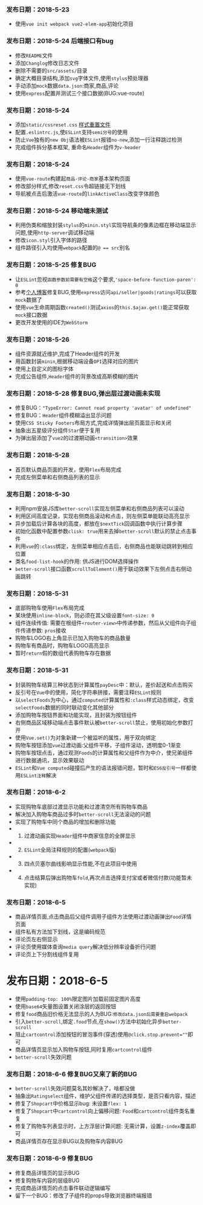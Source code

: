 ### 发布日期：2018-5-23
- 使用`vue init webpack vue2-elem-app`初始化项目

### 发布日期：2018-5-24 后端接口有bug
- 修改`README`文件
- 添加`Changlog`修改日志文件
- 删除不需要的`src/assets/`目录
- 确定大概目录结构,添加`svg`字体文件,使用`stylus`预处理器
- 手动添加`mock`数据`data.json`:商家,商品,评论
- 使用`express`配置并测试三个接口数据(BUG:vue-route)

### 发布日期：2018-5-24
- 添加`static/cssreset.css` [样式重置文件](https://meyerweb.com/eric/tools/css/reset/index.html)
- 配置`.eslintrc.js`,使`ESLint`支持`semi分号`的使用
- 防止`Vue`独有的`new Obj`语法被`ESLint`报错`no-new`,添加一行注释跳过检测
- 完成组件拆分基本框架, 重命名`Header`组件为`v-header`

### 发布日期：2018-5-24
- 使用`vue-route`构建起`商品-评论-商家`基本架构页面
- 修改部分样式,修改`reset.css`令超链接无下划线
- 导航被点击后激活`vue-route`的`linkActiveClass`改变字体颜色

### 发布日期：2018-5-24 移动端未测试
- 利用伪类和缩放封装`stylus`的`minin.styl`实现导航条的像素边框在移动端显示问题,使用`http-server`调试移动端
- 修改`icon.styl`引入字体的路径
- 组件路径引入均使用`webpack`配置的`@ == src`别名

### 发布日期：2018-5-25 修复BUG
- 让`ESLint`忽视`函数参数前需要有空格`这个要求,`'space-before-function-paren': 0`
- 参考[个人博客](https://www.cnblogs.com/myRain/p/7904651.html)修复BUG,使用`express`访问`api/seller|goods|ratings`可以获取`mock`数据了
- 使用`vue`生命周期函数`created()`测试`axios`的`this.$ajax.get()`能正常获取`mock`接口数据
- 更改开发使用的IDE为`WebStorm`

### 发布日期：2018-5-26
- 组件资源就近维护,完成了Header组件的开发
- 用函数封装`minin`,根据移动端设备`DPI`选择对应的图片
- 使用上自定义的图标字体
- 完成公告组件,`Header`组件的背景改成高斯模糊的图片

### 发布日期：2018-5-28 修复BUG,弹出层过渡动画未实现
- 修复BUG：`"TypeError: Cannot read property 'avatar' of undefined"`
- 修复BUG：`Header`组件模糊溢出显示问题
- 使用`CSS Sticky Footers`布局方式,完成详情弹出层页面显示和关闭
- 抽象出五星级评分组件`Star`便于复用
- 为弹出层添加了`vue2`的过渡期动画`<transition>`效果

### 发布日期：2018-5-28
- 首页默认商品页面的开发，使用`Flex`布局完成
- 完成左侧菜单和右侧商品列表的显示

### 发布日期：2018-5-30
- 利用npm安装JS库`better-scroll`实现左侧菜单和右侧商品列表可以滚动
- 利用区间高度记录，实现右侧商品滚动和点击，则左侧菜单能联动高亮显示
- 异步加载后计算各块的高度，都放在`$nextTick`回调函数中执行计算步骤
- 初始化函数中配置参数`clisk: true`用来去掉`better-scroll`默认的禁止点击事件
- 利用`vue`的`:class`绑定，左侧菜单相应点击后，右侧商品也能联动跳转到相应位置
- 类名`food-list-hook`的作用: 供JS进行DOM选择操作
- `better-scroll`接口函数`scrollToElement()`用于联动效果下左侧点击右侧动画跳转

### 发布日期：2018-5-31
- 底部购物车使用`Flex`布局完成
- 某块使用`inline-block`，则必须在其父级设置`font-size: 0`
- 组件连续传值: 需要在根组件`<router-view>`中传递参数，然后从父组件向子组件传递参数: `pros`接收
- 购物车LOGO右上角显示已加入购物车的商品数量
- 购物车有商品时，购物车LOGO高亮显示
- 暂时`return`假的数组代表购物车存在数据

### 发布日期：2018-5-31
- 封装购物车结算三种状态到计算属性`payDesc`中：默认，差价起送和点击购买
- 反引号在`Vue`中的使用，简化字符串拼接，需要注释`ESLint`规则
- 以`selectFoods`为中心，通过`computed`计算属性和`:class`样式动态绑定，改变`selectFoods`数据的同时联动变化其他部分
- 添加购物车按钮界面和功能实现，且封装为按钮组件
- 右侧商品区域移动端点击事件默认被`better-scroll`禁止，使用初始化参数打开
- 使用`Vue.set()`为对象新建一个被监听的属性，用于双向绑定
- 购物车按钮添加`vue`过渡动画:父组件平移，子组件滚动，透明度0-1渐变
- 购物车按钮点击，通过观测`Foods`的计算属性和父组件作为中介，使兄弟组件进行数据通讯，显示效果联动
- `ESLint`和`Vue computed`碰撞后产生的语法报错问题，暂时和`ES6反引号`一样都使用`ESLint注释`解决

### 发布日期：2018-6-2
- 实现购物车底部过渡显示功能和过渡清空所有购物车商品
- 解决加入购物车商品过多时`better-scroll`无法滚动的问题
- 实现了购物车中同个商品的增加和删除功能
- 1. 过渡动画实现`Header`组件中商家信息的全屏显示
- 2. `ESLint`全局注释规则的配置(`webpack`版)
- 3. 四点贝塞尔曲线影响显示性能,不在此项目中使用
- 4. 点击结算后弹出购物车`fold`,再次点击选择支付宝或者微信付款(功能暂未实现)

### 发布日期：2018-6-5
- 商品详情页面,点击商品后父组件调用子组件方法使用过渡动画弹出`Food`详情页面
- 组件私有方法加下划线，这是编码规范
- 评论页左右侧显示
- 评论页使用媒体查询`media query`解决低分辨率设备折行问题
- 评论页上下分割线组件复用

# 发布日期：2018-6-5
- 使用`padding-top: 100%`限定图片加载前固定图片高度
- 使用`base64`矢量图设置关闭涂层的返回按钮
- 修复`food`商品旧价格无法显示的人为BUG:`修改data.json后需要重启webpack`
- 引入`better-scroll`,绑定`.food`节点,在`show()`方法中初始化异步`better-scroll`
- 阻止`cartcontrol`添加按钮的冒泡事件(穿透)使用`@click.stop.prevent=""`即可
- 商品详情页显示加入购物车按钮,同时复用`cartcontrol`组件
- `better-scroll`失效问题

### 发布日期：2018-6-6 修复BUG又来了新的BUG
- `better-scroll`失效问题莫名其妙解决了，啥都没做
- 抽象出`Ratingselect`组件，维护父组件传递的选择类型，是否只看内容，描述
- 修复了`Shopcart`中价格显示bug: 未设置`flex: 1`
- 修复了`Shopcart`中`cartcontrol`向上偏移问题: `Food`和`cartcontrol`组件类名重复
- 修复了购物车列表显示时，上方浮层计算问题: 无需计算，设置`z-index`覆盖即可
- 商品详情页存在显示BUG以及购物车内容BUG

### 发布日期：2018-6-9 修复BUG
- 修复商品详情页的显示BUG
- 修复购物车内容的层级BUG
- 完成商品详情页的点击事件联动逻辑编写
- 留下一个BUG：修改了子组件的props导致浏览器终端报错

